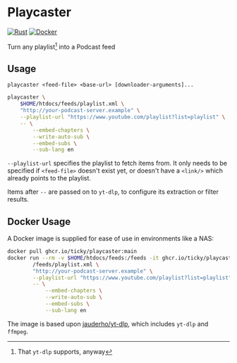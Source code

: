# Playcaster

[![Rust](https://github.com/ticky/playcaster/actions/workflows/rust.yml/badge.svg)](https://github.com/ticky/playcaster/actions/workflows/rust.yml) [![Docker](https://github.com/ticky/playcaster/actions/workflows/docker-publish.yml/badge.svg)](https://github.com/ticky/playcaster/actions/workflows/docker-publish.yml)

Turn any playlist[^1] into a Podcast feed

## Usage

`playcaster <feed-file> <base-url> [downloader-arguments]...`

```sh
playcaster \
	$HOME/htdocs/feeds/playlist.xml \
	"http://your-podcast-server.example" \
	--playlist-url "https://www.youtube.com/playlist?list=playlist" \
	-- \
		--embed-chapters \
		--write-auto-sub \
		--embed-subs \
		--sub-lang en
```

`--playlist-url` specifies the playlist to fetch items from. It only needs to be specified if `<feed-file>` doesn't exist yet, or doesn't have a `<link/>` which already points to the playlist.

Items after `--` are passed on to `yt-dlp`, to configure its extraction or filter results.

## Docker Usage

A Docker image is supplied for ease of use in environments like a NAS:

```sh
docker pull ghcr.io/ticky/playcaster:main
docker run --rm -v $HOME/htdocs/feeds:/feeds -it ghcr.io/ticky/playcaster:main \
		/feeds/playlist.xml \
		"http://your-podcast-server.example" \
		--playlist-url "https://www.youtube.com/playlist?list=playlist" \
		-- \
			--embed-chapters \
			--write-auto-sub \
			--embed-subs \
			--sub-lang en
```

The image is based upon [jauderho/yt-dlp](https://hub.docker.com/r/jauderho/yt-dlp), which includes `yt-dlp` and `ffmpeg`.

[^1]: That `yt-dlp` supports, anyway
